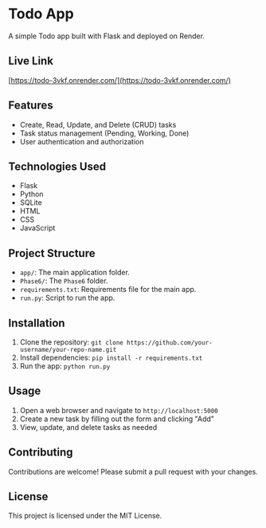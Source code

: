 # Todo App

A simple Todo app built with Flask and deployed on Render.

## Live Link

[https://todo-3vkf.onrender.com/](https://todo-3vkf.onrender.com/)

## Features

* Create, Read, Update, and Delete (CRUD) tasks
* Task status management (Pending, Working, Done)
* User authentication and authorization

## Technologies Used

* Flask
* Python
* SQLite
* HTML
* CSS
* JavaScript

## Project Structure

* `app/`: The main application folder.
* `Phase6/`: The `Phase6` folder.
* `requirements.txt`: Requirements file for the main app.
* `run.py`: Script to run the app.

## Installation

1. Clone the repository: `git clone https://github.com/your-username/your-repo-name.git`
2. Install dependencies: `pip install -r requirements.txt`
3. Run the app: `python run.py`

## Usage

1. Open a web browser and navigate to `http://localhost:5000`
2. Create a new task by filling out the form and clicking "Add"
3. View, update, and delete tasks as needed

## Contributing

Contributions are welcome! Please submit a pull request with your changes.

## License

This project is licensed under the MIT License.